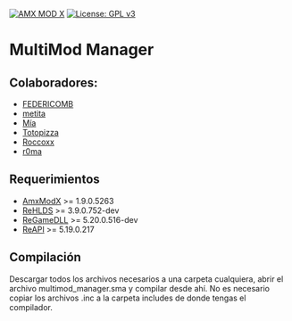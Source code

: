 [![AMX MOD X](https://badgen.net/badge/Powered%20by/AMXMODX/0e83cd)](https://amxmodx.org)
[![License: GPL v3](https://img.shields.io/badge/License-GPL%20v3-blue.svg)](https://www.gnu.org/licenses/gpl-3.0)

# MultiMod Manager

## Colaboradores:
- [FEDERICOMB](https://github.com/FEDERICOMB96)
- [metita](https://github.com/metita)
- [Mía](https://github.com/Mia2904)
- [Totopizza](https://github.com/oaus)
- [Roccoxx](https://github.com/Roccoxx)
- [r0ma](https://github.com/francoromaniello)

## Requerimientos
- [AmxModX](https://github.com/alliedmodders/amxmodx) >= 1.9.0.5263
- [ReHLDS](https://github.com/dreamstalker/rehlds) >= 3.9.0.752-dev
- [ReGameDLL](https://github.com/s1lentq/ReGameDLL_CS) >= 5.20.0.516-dev
- [ReAPI](https://github.com/s1lentq/reapi) >= 5.19.0.217

## Compilación
Descargar todos los archivos necesarios a una carpeta cualquiera, abrir el archivo multimod_manager.sma y compilar desde ahí. No es necesario copiar los archivos .inc a la carpeta includes de donde tengas el compilador.
